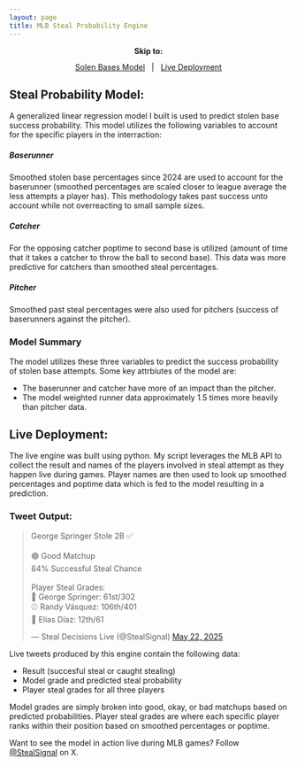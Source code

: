 ```yaml
---
layout: page
title: MLB Steal Probability Engine
---
```


<!-- Wrapper container to center everything -->
<div style="text-align: center; margin-bottom: 24px;">

  <p style="margin-bottom: 12px; font-weight: bold;">Skip to:</p>

  <div style="display: inline-flex; gap: 12px; flex-wrap: wrap; justify-content: center;">
    <a href="#model" style="...">Solen Bases Model</a>
    <a> | </a>
    <a href="#deployment" style="...">Live Deployment</a>
  </div>

</div>



<!-- Stolen Bases Model -->
<h2 id="model">Steal Probability Model:</h2>
A generalized linear regression model I built is used to predict stolen base success probability. This model utilizes the following variables to account for the specific players in the interraction:

##### Baserunner
Smoothed stolen base percentages since 2024 are used to account for the baserunner (smoothed percentages are scaled closer to league average the 
less attempts a player has). This methodology takes past success unto account while not overreacting to small sample sizes.

##### Catcher
For the opposing catcher poptime to second base is utilized (amount of time that it takes a catcher to throw the ball to second base). This data was more predictive for catchers than smoothed steal percentages.

##### Pitcher
Smoothed past steal percentages were also used for pitchers (success of baserunners against the pitcher).

### Model Summary
The model utilizes these three variables to predict the success probability of stolen base attempts. Some key attrbiutes of the model are:
- The baserunner and catcher have more of an impact than the pitcher.
- The model weighted runner data approximately 1.5 times more heavily than pitcher data.


<!-- Live Deployment -->
<h2 id="deployment">Live Deployment:</h2>
The live engine was built using python. My script leverages the MLB API to collect the result and names of the players involved in steal attempt as they happen live during games. Player names are then used to look up 
smoothed percentages and poptime data which is fed to the model resulting in a prediction.

### Tweet Output:
  <!-- Tweet Embed -->
  <div style="flex: 1; min-width: 400px;">
    <div style="transform: scale(1); transform-origin: top left; width: fit-content;">
      <blockquote class="twitter-tweet">
        <p lang="en" dir="ltr">
          George Springer Stole 2B ✅<br><br>
          🟢 Good Matchup<br>
          84% Successful Steal Chance<br><br>
          Player Steal Grades:<br>
          🏃 George Springer: 61st/302<br>
          ⚾ Randy Vásquez: 106th/401<br>
          🧤 Elias Díaz: 12th/61
        </p>
        &mdash; Steal Decisions Live (@StealSignal) 
        <a href="https://twitter.com/StealSignal/status/1925342409459745182?ref_src=twsrc%5Etfw">May 22, 2025</a>
      </blockquote>
    </div>
    <script async src="https://platform.twitter.com/widgets.js" charset="utf-8"></script>
  </div>
  
Live tweets produced by this engine contain the following data:
- Result (succesful steal or caught stealing)
- Model grade and predicted steal probability
- Player steal grades for all three players

Model grades are simply broken into good, okay, or bad matchups based on predicted probabilities. Player steal grades are where each specific player ranks within their position based on smoothed percentages or poptime.


Want to see the model in action live during MLB games? Follow [@StealSignal](https://twitter.com/StealSignal) on X.
